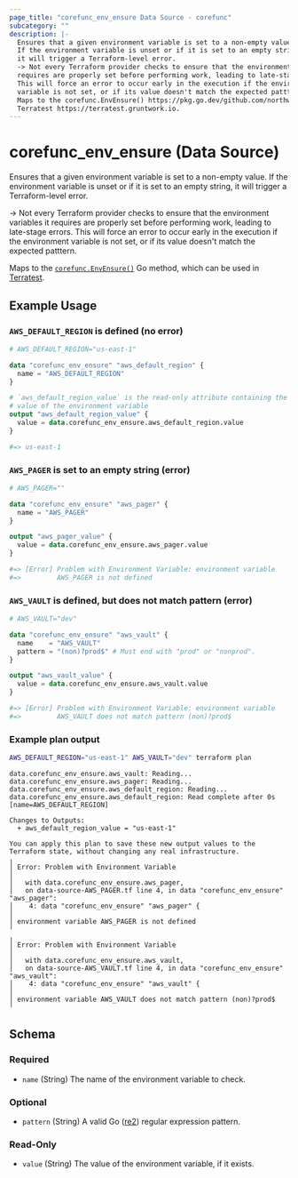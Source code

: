 ```yaml
---
page_title: "corefunc_env_ensure Data Source - corefunc"
subcategory: ""
description: |-
  Ensures that a given environment variable is set to a non-empty value.
  If the environment variable is unset or if it is set to an empty string,
  it will trigger a Terraform-level error.
  -> Not every Terraform provider checks to ensure that the environment variables it
  requires are properly set before performing work, leading to late-stage errors.
  This will force an error to occur early in the execution if the environment
  variable is not set, or if its value doesn't match the expected patttern.
  Maps to the corefunc.EnvEnsure() https://pkg.go.dev/github.com/northwood-labs/terraform-provider-corefunc/corefunc#EnvEnsure Go method, which can be used in
  Terratest https://terratest.gruntwork.io.
---
```


# corefunc_env_ensure (Data Source)

Ensures that a given environment variable is set to a non-empty value.
If the environment variable is unset or if it is set to an empty string,
it will trigger a Terraform-level error.

-> Not every Terraform provider checks to ensure that the environment variables it
requires are properly set before performing work, leading to late-stage errors.
This will force an error to occur early in the execution if the environment
variable is not set, or if its value doesn't match the expected patttern.

Maps to the [`corefunc.EnvEnsure()`](https://pkg.go.dev/github.com/northwood-labs/terraform-provider-corefunc/corefunc#EnvEnsure) Go method, which can be used in
[Terratest](https://terratest.gruntwork.io).

## Example Usage

### `AWS_DEFAULT_REGION` is defined (no error)

```terraform
# AWS_DEFAULT_REGION="us-east-1"

data "corefunc_env_ensure" "aws_default_region" {
  name = "AWS_DEFAULT_REGION"
}

# `aws_default_region_value` is the read-only attribute containing the
# value of the environment variable
output "aws_default_region_value" {
  value = data.corefunc_env_ensure.aws_default_region.value
}

#=> us-east-1
```

### `AWS_PAGER` is set to an empty string (error)

```terraform
# AWS_PAGER=""

data "corefunc_env_ensure" "aws_pager" {
  name = "AWS_PAGER"
}

output "aws_pager_value" {
  value = data.corefunc_env_ensure.aws_pager.value
}

#=> [Error] Problem with Environment Variable: environment variable
#=>         AWS_PAGER is not defined
```

### `AWS_VAULT` is defined, but does not match pattern (error)

```terraform
# AWS_VAULT="dev"

data "corefunc_env_ensure" "aws_vault" {
  name    = "AWS_VAULT"
  pattern = "(non)?prod$" # Must end with "prod" or "nonprod".
}

output "aws_vault_value" {
  value = data.corefunc_env_ensure.aws_vault.value
}

#=> [Error] Problem with Environment Variable: environment variable
#=>         AWS_VAULT does not match pattern (non)?prod$
```

### Example plan output

```bash
AWS_DEFAULT_REGION="us-east-1" AWS_VAULT="dev" terraform plan
```

```plain
data.corefunc_env_ensure.aws_vault: Reading...
data.corefunc_env_ensure.aws_pager: Reading...
data.corefunc_env_ensure.aws_default_region: Reading...
data.corefunc_env_ensure.aws_default_region: Read complete after 0s [name=AWS_DEFAULT_REGION]

Changes to Outputs:
  + aws_default_region_value = "us-east-1"

You can apply this plan to save these new output values to the Terraform state, without changing any real infrastructure.
╷
│ Error: Problem with Environment Variable
│
│   with data.corefunc_env_ensure.aws_pager,
│   on data-source-AWS_PAGER.tf line 4, in data "corefunc_env_ensure" "aws_pager":
│    4: data "corefunc_env_ensure" "aws_pager" {
│
│ environment variable AWS_PAGER is not defined
╵
╷
│ Error: Problem with Environment Variable
│
│   with data.corefunc_env_ensure.aws_vault,
│   on data-source-AWS_VAULT.tf line 4, in data "corefunc_env_ensure" "aws_vault":
│    4: data "corefunc_env_ensure" "aws_vault" {
│
│ environment variable AWS_VAULT does not match pattern (non)?prod$
╵
```

<!-- schema generated by tfplugindocs -->
## Schema

### Required

* `name` (String) The name of the environment variable to check.

### Optional

* `pattern` (String) A valid Go ([re2](https://github.com/google/re2/wiki/Syntax)) regular expression pattern.

### Read-Only

* `value` (String) The value of the environment variable, if it exists.

<!-- Preview the provider docs with the Terraform registry provider docs preview tool: https://registry.terraform.io/tools/doc-preview -->

